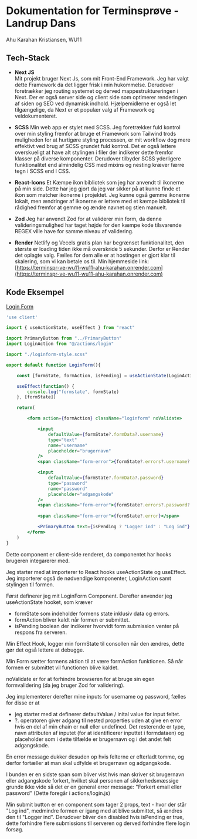 # Dokumentation for Terminsprøve - Landrup Dans

Ahu Karahan Kristiansen, WU11

## Tech-Stack

* **Next JS**  
Mit projekt bruger Next Js, som mit Front-End Framework. Jeg har valgt dette Framework da det ligger frisk i min hukommelse. Derudover foretrækker jeg routing systemet og derved mappestruktureringen i Next. Der er også server side og client side som optimerer renderingen af siden og SEO ved dynamisk indhold. Hjælpemidlerne er også let tilgængelige, da Next er et populær valg af Framework og veldokumenteret. 

* **SCSS**
Min web app er stylet med SCSS. Jeg foretrækker fuld kontrol over min styling fremfor at bruge et Framework som Tailwind trods muligheden for at hurtigøre styling processen, er mit workflow dog mere effektivt ved brug af SCSS grundet fuld kontrol. Det er også lettere overskueligt at have alt stylingen i filer der indikerer dette fremfor klasser på diverse komponenter. Derudover tilbyder SCSS yderligere funktionalitet end almindelig CSS med mixins og nesting kræver færre tegn i SCSS end I CSS.

* **React-Icons**
Et Kæmpe ikon bibliotek som jeg har anvendt til ikonerne på min side. Dette har jeg gjort da jeg var sikker på at kunne finde et ikon som matcher ikonerne i projektet. Jeg kunne også gemme ikonerne lokalt, men ændringer af ikonerne er lettere med et kæmpe bibliotek til rådighed fremfor at gemme og ændre navnet og stien manuelt.

* **Zod**
Jeg har anvendt Zod for at validerer min form, da denne valideringsmulighed har taget højde for den kæmpe kode tilsvarende REGEX ville have for samme niveau af validering.

* **Render**
Netlify og Vecels gratis plan har begrænset funktionalitet, den største er loading tiden ikke må overskride 5 sekunder. Derfor er Render det oplagte valg. Fælles for dem alle er at hostingen er gjort klar til skalering, som vi kan betale os til.
Min hjemmeside link: [https://terminspr-ve-wu11-wu11-ahu-karahan.onrender.com](https://terminspr-ve-wu11-wu11-ahu-karahan.onrender.com)

## Kode Eksempel

[Login Form](/src/components/LoginForm/index.jsx)

```jsx
'use client'

import { useActionState, useEffect } from "react"

import PrimaryButton from "../PrimaryButton"
import LoginAction from "@/actions/login"

import "./loginform-style.scss"

export default function LoginForm(){

    const [formState, formAction, isPending] = useActionState(LoginAction, null)

    useEffect(function() {
        console.log("formstate", formState)
    }, [formState])

    return(

        <form action={formAction} className="loginform" noValidate>

            <input 
                defaultValue={formState?.formData?.username}
                type="text" 
                name="username" 
                placeholder="brugernavn"
            />
            <span className="form-error">{formState?.errors?.username?._errors[0]}</span>

            <input 
                defaultValue={formState?.formData?.password} 
                type="password" 
                name="password" 
                placeholder="adgangskode" 
            />
            <span className="form-error">{formState?.errors?.password?._errors[0]}</span>
            
            <span className="form-error">{formState?.error}</span>

            <PrimaryButton text={isPending ? "Logger ind" : "Log ind"} disable={isPending}/>
        </form>
    )
}
```

Dette component er client-side renderet, da componentet har hooks brugeren integarerer med.

Jeg starter med at importerer to React hooks useActionState og useEffect. Jeg importerer også de nødvendige komponenter, LoginAction samt stylingen til formen.

Først definerer jeg mit LoginForm Component.
Derefter anvender jeg useActionState hooket, som kræver 
- formState som indeholder formens state inklusiv data og errors.
- formAction bliver kaldt når formen er submittet.
- isPending boolean der indikerer hvorvidt form submission venter på respons fra serveren.

Min Effect Hook, logger min formState til consollen når den ændres, dette gør det også lettere at debugge.

Min Form sætter formens aktion til at være formAction funktionen. Så når formen er submittet vil functionen blive kaldet.

noValidate er for at forhindre browseren for at bruge sin egen formvalidering (da jeg bruger Zod for validering).

Jeg implementerer derefter mine inputs for username og password, fælles for disse er at 
- jeg starter med at definerer defaultValue / inital value for input feltet.
- ?. operatoren giver adgang til nested properties uden at give en error hvis en del af min chain er null eller undefined.
Det resterende er type, navn attributen af inputet (for at identificerer inputtet i formdataen) og placeholder som i dette tilfælde er brugernavn og i det andet felt adgangskode.

En error message dukker desuden op hvis felterne er efterladt tomme, og derfor fortæller at man skal udfylde et brugernavn og adgangskode.

I bunden er en sidste span som bliver vist hvis man skriver sit brugernavn eller adgangskode forkert, hvilket skal personen af sikkerhedsmæssige grunde ikke vide så det er en general error message: "Forkert email eller password" (Dette foregår i actions/login.js)

Min submit button er en component som tager 2 props, text - hvor der står "Log ind", medmindre formen er igang med at blive submittet, så ændres den til "Logger ind". 
Derudover bliver den disabled hvis isPending er true, dette forhindre flere submissions til serveren og derved forhindre flere login forsøg. 